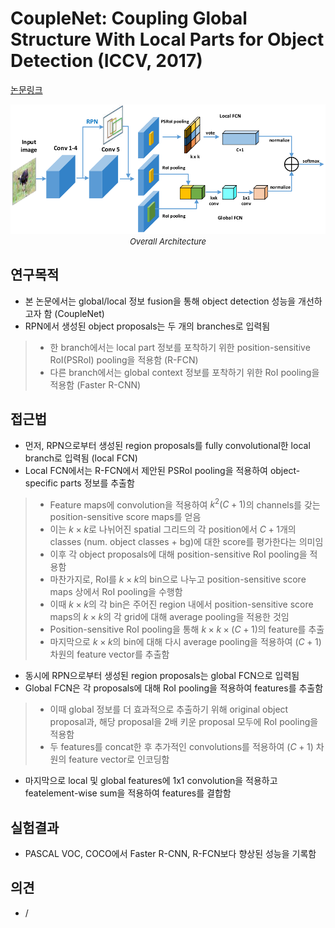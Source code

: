 # CoupleNet: Coupling Global Structure With Local Parts for Object Detection (ICCV, 2017)

[논문링크](https://openaccess.thecvf.com/content_iccv_2017/html/Zhu_CoupleNet_Coupling_Global_ICCV_2017_paper.html)

<p align="center">
    <img width="600" alt='fig1' src="../img/zhu2017couplenet.png?raw=true"></br>
    <em><font size=2>Overall Architecture</font></em>
</p>

## 연구목적
- 본 논문에서는 global/local 정보 fusion을 통해 object detection 성능을 개선하고자 함 (CoupleNet)
- RPN에서 생성된 object proposals는 두 개의 branches로 입력됨
> - 한 branch에서는 local part 정보를 포착하기 위한 position-sensitive RoI(PSRoI) pooling을 적용함 (R-FCN)
> - 다른 branch에서는 global context 정보를 포착하기 위한 RoI pooling을 적용함 (Faster R-CNN)

## 접근법
- 먼저, RPN으로부터 생성된 region proposals를 fully convolutional한 local branch로 입력됨 (local FCN)
- Local FCN에서는 R-FCN에서 제안된 PSRoI pooling을 적용하여 object-specific parts 정보를 추출함
> - Feature maps에 convolution을 적용하여 ${k}^2(C+1)$의 channels를 갖는 position-sensitive score maps를 얻음
> - 이는 ${k}\times{k}$로 나뉘어진 spatial 그리드의 각 position에서 $C+1$개의 classes (num. object classes + bg)에 대한 score를 평가한다는 의미임
> - 이후 각 object proposals에 대해 position-sensitive RoI pooling을 적용함
> - 마찬가지로, RoI를 ${k}\times{k}$의 bin으로 나누고 position-sensitive score maps 상에서 RoI pooling을 수행함
> - 이때 ${k}\times{k}$의 각 bin은 주어진 region 내에서 position-sensitive score maps의 ${k}\times{k}$의 각 grid에 대해 average pooling을 적용한 것임
> - Position-sensitive RoI pooling을 통해 ${k}\times{k}\times{(C+1)}$의 feature를 추출
> - 마지막으로 ${k}\times{k}$의 bin에 대해 다시 average pooling을 적용하여 $(C+1)$ 차원의 feature vector를 추출함
- 동시에 RPN으로부터 생성된 region proposals는 global FCN으로 입력됨
- Global FCN은 각 proposals에 대해 RoI pooling을 적용하여 features를 추출함
> - 이때 global 정보를 더 효과적으로 추출하기 위해 original object proposal과, 해당 proposal을 2배 키운 proposal 모두에 RoI pooling을 적용함
> - 두 features를 concat한 후 추가적인 convolutions를 적용하여 $(C+1)$ 차원의 feature vector로 인코딩함
- 마지막으로 local 및 global features에 1x1 convolution을 적용하고 featelement-wise sum을 적용하여 features를 결합함

## 실험결과
- PASCAL VOC, COCO에서 Faster R-CNN, R-FCN보다 향상된 성능을 기록함

## 의견
- / 
